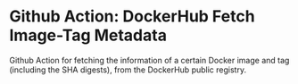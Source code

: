 # Github Action: DockerHub Fetch Image-Tag Metadata

Github Action for fetching the information of a certain Docker image and tag (including the SHA digests), from the DockerHub public registry.
